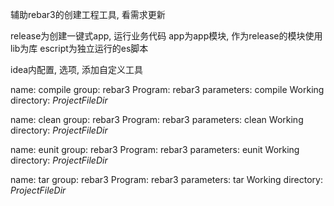辅助rebar3的创建工程工具, 看需求更新

release为创建一键式app, 运行业务代码
app为app模块, 作为release的模块使用
lib为库
escript为独立运行的es脚本


idea内配置, 选项, 添加自定义工具

name: compile
group: rebar3
Program: rebar3
parameters: compile
Working directory: $ProjectFileDir$

name: clean
group: rebar3
Program: rebar3
parameters: clean
Working directory: $ProjectFileDir$

name: eunit
group: rebar3
Program: rebar3
parameters: eunit
Working directory: $ProjectFileDir$

name: tar
group: rebar3
Program: rebar3
parameters: tar
Working directory: $ProjectFileDir$